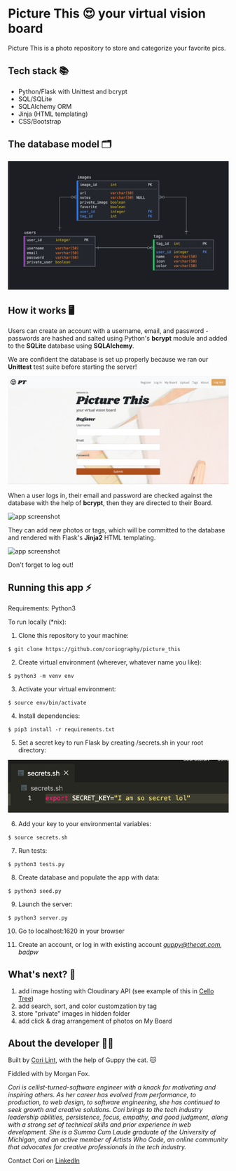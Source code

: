 # Picture This :heart_eyes: your virtual vision board

Picture This is a photo repository to store and categorize your favorite pics.


## Tech stack :books:  
* Python/Flask with Unittest and bcrypt
* SQL/SQLite
* SQLAlchemy ORM
* Jinja (HTML templating)
* CSS/Bootstrap


## The database model :card_index_dividers:

![app screenshot](/static/img/model_pt_v1.png)


## How it works :desktop_computer:

Users can create an account with a username, email, and password - passwords are hashed and salted using Python's **bcrypt** module and added to the **SQLite** database using **SQLAlchemy**. 

We are confident the database is set up properly because we ran our **Unittest** test suite before starting the server!

![app screenshot](/static/img/pt_img_register.png)

When a user logs in, their email and password are checked against the database with the help of **bcrypt**, then they are directed to their Board.

![app screenshot](/static/img/pt_gif_login.gif)

They can add new photos or tags, which will be committed to the database and rendered with Flask's **Jinja2** HTML templating.

![app screenshot](/static/img/pt_gif_tag.gif)

Don't forget to log out!


## Running this app :zap:

Requirements:
Python3

To run locally (*nix):

1. Clone this repository to your machine:

```
$ git clone https://github.com/coriography/picture_this
```

2. Create virtual environment (wherever, whatever name you like):

```
$ python3 -m venv env
```

3. Activate your virtual environment:

```
$ source env/bin/activate
```

4. Install dependencies:

```
$ pip3 install -r requirements.txt
```

5. Set a secret key to run Flask by creating /secrets.sh in your root directory:

![app screenshot](/static/img/secret_key.png)

6. Add your key to your environmental variables:

```
$ source secrets.sh
```

7. Run tests:

```
$ python3 tests.py
```

8. Create database and populate the app with data:

```
$ python3 seed.py
```

9. Launch the server:

```
$ python3 server.py
```

10. Go to localhost:1620 in your browser

11. Create an account, or log in with existing account *guppy@thecat.com, badpw*


## What's next? :thinking:

1. add image hosting with Cloudinary API (see example of this in [Cello Tree](https://github.com/coriography/cello_tree))
2. add search, sort, and color customzation by tag
3. store "private" images in hidden folder
4. add click & drag arrangement of photos on My Board


## About the developer :woman_technologist:

Built by [Cori Lint](https://github.com/coriography), with the help of Guppy the cat. :cat:

Fiddled with by Morgan Fox.

*Cori is cellist-turned-software engineer with a knack for motivating and inspiring others. As her career has evolved from performance, to production, to web design, to software engineering, she has continued to seek growth and creative solutions. Cori brings to the tech industry leadership abilities, persistence, focus, empathy, and good judgment, along with a strong set of technical skills and prior experience in web development. She is a Summa Cum Laude graduate of the University of Michigan, and an active member of Artists Who Code, an online community that advocates for creative professionals in the tech industry.*

Contact Cori on [LinkedIn](https://www.linkedin.com/in/cori-lint/)
